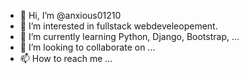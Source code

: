- 👋 Hi, I’m @anxious01210
- 👀 I’m interested in fullstack webdeveleopement.
- 🌱 I’m currently learning Python, Django, Bootstrap, ...
- 💞️ I’m looking to collaborate on ...
- 📫 How to reach me ...

<!---
anxious01210/anxious01210 is a ✨ special ✨ repository because its `README.md` (this file) appears on your GitHub profile.
You can click the Preview link to take a look at your changes.
--->
